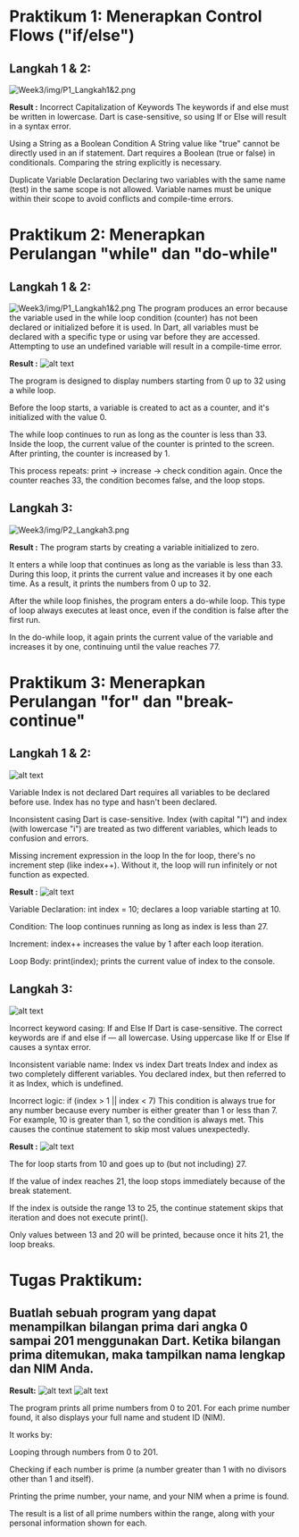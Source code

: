 # Praktikum 1: Menerapkan Control Flows ("if/else")

## Langkah 1 & 2:
![Week3/img/P1_Langkah1&2.png](img/P1_Langkah1&2.png)

**Result :** 
Incorrect Capitalization of Keywords
The keywords if and else must be written in lowercase. Dart is case-sensitive, so using If or Else will result in a syntax error.

Using a String as a Boolean Condition
A String value like "true" cannot be directly used in an if statement. Dart requires a Boolean (true or false) in conditionals. Comparing the string explicitly is necessary.

Duplicate Variable Declaration
Declaring two variables with the same name (test) in the same scope is not allowed. Variable names must be unique within their scope to avoid conflicts and compile-time errors.


# Praktikum 2: Menerapkan Perulangan "while" dan "do-while"

## Langkah 1 & 2:
![Week3/img/P1_Langkah1&2.png](img/P1_Langkah1&2.png)
The program produces an error because the variable used in the while loop condition (counter) has not been declared or initialized before it is used. In Dart, all variables must be declared with a specific type or using var before they are accessed. Attempting to use an undefined variable will result in a compile-time error.

**Result :** 
![alt text](img/P2_Langkah1&2(2).png)

The program is designed to display numbers starting from 0 up to 32 using a while loop.

Before the loop starts, a variable is created to act as a counter, and it's initialized with the value 0.

The while loop continues to run as long as the counter is less than 33. Inside the loop, the current value of the counter is printed to the screen. After printing, the counter is increased by 1.

This process repeats: print → increase → check condition again. Once the counter reaches 33, the condition becomes false, and the loop stops.

## Langkah 3:
![Week3/img/P2_Langkah3.png](img/P2_Langkah3.png)

**Result :** 
The program starts by creating a variable initialized to zero.

It enters a while loop that continues as long as the variable is less than 33. During this loop, it prints the current value and increases it by one each time. As a result, it prints the numbers from 0 up to 32.

After the while loop finishes, the program enters a do-while loop. This type of loop always executes at least once, even if the condition is false after the first run.

In the do-while loop, it again prints the current value of the variable and increases it by one, continuing until the value reaches 77.


# Praktikum 3: Menerapkan Perulangan "for" dan "break-continue"

## Langkah 1 & 2:
![alt text](img/P3_Langkah1&3.png)

Variable Index is not declared
Dart requires all variables to be declared before use. Index has no type and hasn't been declared.

Inconsistent casing
Dart is case-sensitive. Index (with capital "I") and index (with lowercase "i") are treated as two different variables, which leads to confusion and errors.

Missing increment expression in the loop
In the for loop, there's no increment step (like index++). Without it, the loop will run infinitely or not function as expected.

**Result :** 
![alt text](img/P3_Langkah1&2(2).png)

Variable Declaration:
int index = 10; declares a loop variable starting at 10.

Condition:
The loop continues running as long as index is less than 27.

Increment:
index++ increases the value by 1 after each loop iteration.

Loop Body:
print(index); prints the current value of index to the console.

## Langkah 3:
![alt text](<img/P3_Langkah 3.png>)

Incorrect keyword casing: If and Else If
Dart is case-sensitive. The correct keywords are if and else if — all lowercase. Using uppercase like If or Else If causes a syntax error.

Inconsistent variable name: Index vs index
Dart treats Index and index as two completely different variables. You declared index, but then referred to it as Index, which is undefined.

Incorrect logic: if (index > 1 || index < 7)
This condition is always true for any number because every number is either greater than 1 or less than 7. For example, 10 is greater than 1, so the condition is always met. This causes the continue statement to skip most values unexpectedly.

**Result :**
![alt text](img/P3_Langkah3(2).png) 

The for loop starts from 10 and goes up to (but not including) 27.

If the value of index reaches 21, the loop stops immediately because of the break statement.

If the index is outside the range 13 to 25, the continue statement skips that iteration and does not execute print().

Only values between 13 and 20 will be printed, because once it hits 21, the loop breaks.

# Tugas Praktikum: 
Buatlah sebuah program yang dapat menampilkan bilangan prima dari angka 0 sampai 201 menggunakan Dart. Ketika bilangan prima ditemukan, maka tampilkan nama lengkap dan NIM Anda.
---
**Result:**
![alt text](img/Tugas_Praktikum.png)
![alt text](img/Tugas_Praktikum(2).png)

The program prints all prime numbers from 0 to 201. For each prime number found, it also displays your full name and student ID (NIM).

It works by:

Looping through numbers from 0 to 201.

Checking if each number is prime (a number greater than 1 with no divisors other than 1 and itself).

Printing the prime number, your name, and your NIM when a prime is found.

The result is a list of all prime numbers within the range, along with your personal information shown for each.